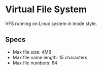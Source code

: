 # Virtual File System
VFS running on Linux system in inode style. 

## Specs
- Max file size: 4MB
- Max file name length: 15 characters
- Max file numbers: 64